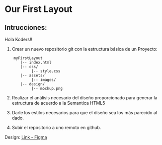 # Our First Layout

## Intrucciones:

Hola Koders!!

1. Crear un nuevo repositorio git con la estructura básica de un Proyecto:

```
    myFirstLayout
       |-- index.html
       |-- css/
            |-- style.css
       |-- assets/
            |-- images/
       |-- design/
            |-- mockup.png
```

2. Realizar el análisis necesario del diseño proporcionado para generar la estructura de acuerdo a la Semantica HTML5

3. Darle los estilos necesarios para que el diseño sea los más parecido al dado.

4. Subir el repositorio a uno remoto en github.

Design: [Link - Figma](https://www.figma.com/file/RRstYukWTWarFgE16Oh4Ww/Maquetado-python?node-id=55%3A557)  